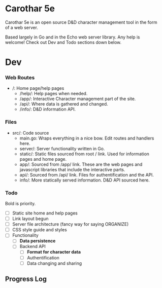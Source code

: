 # Carothar 5e

Carothar 5e is an open source D&D character management tool in the form of a web server.

Based largely in Go and in the Echo web server library. Any help is welcome! Check out Dev and Todo sections down below.

# Dev

### Web Routes

- /: Home page/help pages
  - /help/: Help pages when needed.
  - /app/: Interactive Character management part of the site.
  - /api/: Where data is gathered and changed.
  - /info/: D&D information API.

### Files

- src/: Code source
  - main.go: Wraps everything in a nice bow. Edit routes and handlers here.
  - server/: Server functionality written in Go.
  - static/: Static files sourced from root / link. Used for information pages and home page.
  - app/: Sourced from /app/ link. These are the web pages and javascript libraries that include the interactive parts. 
  - api/: Sourced from /api/ link. Files for authentification and the API.
  - info/: More statically served information. D&D API sourced here.

### Todo

Bold is priority.

- [ ] Static site home and help pages
- [ ] Link layout begun
- [ ] Server file architecture (fancy way for saying ORGANIZE)
- [ ] CSS style guide and styles
- [ ] Functionality
  - [ ] **Data persistence**
  - [ ] Backend API
    - [ ] **Format for character data**
    - [ ] Authentification
    - [ ] Data changing and sharing

## Progress Log

